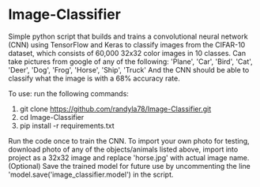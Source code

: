 ﻿# Image-Classifier
Simple python script that builds and trains a convolutional neural network (CNN) using TensorFlow and Keras to classify images from the CIFAR-10 dataset, which consists of 60,000 32x32 color images in 10 classes. Can take pictures from google of any of the following:
'Plane', 'Car', 'Bird', 'Cat', 'Deer', 'Dog', 'Frog', 'Horse', 'Ship', 'Truck'
And the CNN should be able to classify what the image is with a 68% accuracy rate.

To use:
run the following commands:
1. git clone https://github.com/randyla78/Image-Classifier.git
2. cd Image-Classifier
3. pip install -r requirements.txt

Run the code once to train the CNN. To import your own photo for testing, download photo of any of the objects/animals listed above, import into project as a 32x32 image and replace 'horse.jpg' with actual image name. 
(Optional) Save the trained model for future use by uncommenting the line 'model.save('image_classifier.model') in the script.

